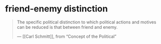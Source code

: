# friend-enemy distinction

> The specific political distinction to which political actions and motives can be reduced is that between friend and enemy.
> 
> &#x2014; [[Carl Schmitt]], from &ldquo;Concept of the Political&rdquo;


